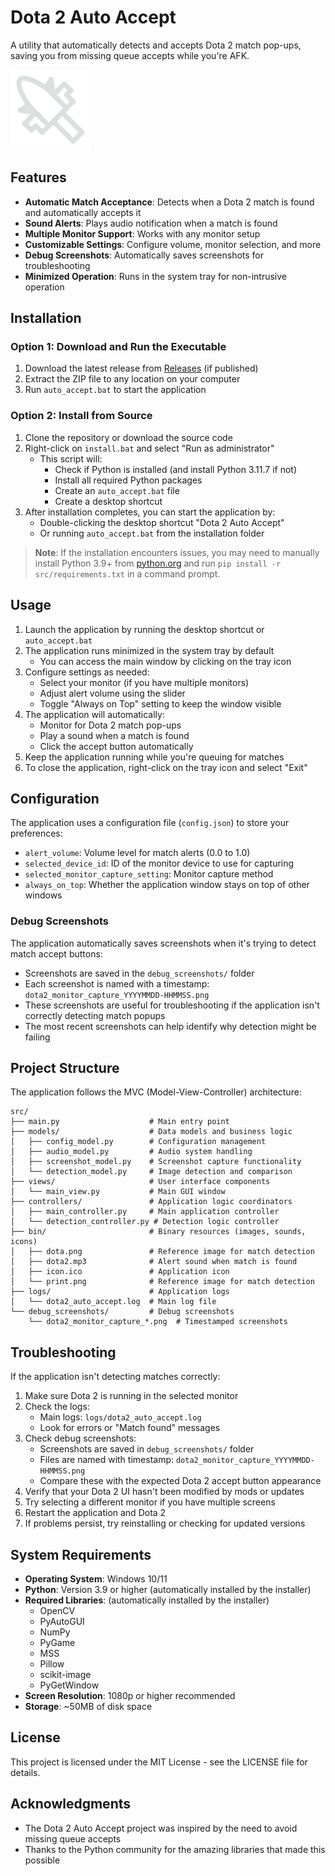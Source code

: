 # Dota 2 Auto Accept

A utility that automatically detects and accepts Dota 2 match pop-ups, saving you from missing queue accepts while you're AFK.

![Dota 2 Auto Accept](src/bin/icon.ico)

## Features

- **Automatic Match Acceptance**: Detects when a Dota 2 match is found and automatically accepts it
- **Sound Alerts**: Plays audio notification when a match is found
- **Multiple Monitor Support**: Works with any monitor setup
- **Customizable Settings**: Configure volume, monitor selection, and more
- **Debug Screenshots**: Automatically saves screenshots for troubleshooting
- **Minimized Operation**: Runs in the system tray for non-intrusive operation

## Installation

### Option 1: Download and Run the Executable

1. Download the latest release from [Releases](https://github.com/yourusername/dota2-auto-accept/releases) (if published)
2. Extract the ZIP file to any location on your computer
3. Run `auto_accept.bat` to start the application

### Option 2: Install from Source

1. Clone the repository or download the source code
2. Right-click on `install.bat` and select "Run as administrator"
   - This script will:
     - Check if Python is installed (and install Python 3.11.7 if not)
     - Install all required Python packages
     - Create an `auto_accept.bat` file
     - Create a desktop shortcut
3. After installation completes, you can start the application by:
   - Double-clicking the desktop shortcut "Dota 2 Auto Accept"
   - Or running `auto_accept.bat` from the installation folder

> **Note**: If the installation encounters issues, you may need to manually install Python 3.9+ from [python.org](https://www.python.org/downloads/) and run `pip install -r src/requirements.txt` in a command prompt.

## Usage

1. Launch the application by running the desktop shortcut or `auto_accept.bat`
2. The application runs minimized in the system tray by default
   - You can access the main window by clicking on the tray icon
3. Configure settings as needed:
   - Select your monitor (if you have multiple monitors)
   - Adjust alert volume using the slider
   - Toggle "Always on Top" setting to keep the window visible
4. The application will automatically:
   - Monitor for Dota 2 match pop-ups
   - Play a sound when a match is found
   - Click the accept button automatically
5. Keep the application running while you're queuing for matches
6. To close the application, right-click on the tray icon and select "Exit"

## Configuration

The application uses a configuration file (`config.json`) to store your preferences:

- `alert_volume`: Volume level for match alerts (0.0 to 1.0)
- `selected_device_id`: ID of the monitor device to use for capturing
- `selected_monitor_capture_setting`: Monitor capture method
- `always_on_top`: Whether the application window stays on top of other windows

### Debug Screenshots

The application automatically saves screenshots when it's trying to detect match accept buttons:

- Screenshots are saved in the `debug_screenshots/` folder
- Each screenshot is named with a timestamp: `dota2_monitor_capture_YYYYMMDD-HHMMSS.png`
- These screenshots are useful for troubleshooting if the application isn't correctly detecting match popups
- The most recent screenshots can help identify why detection might be failing

## Project Structure

The application follows the MVC (Model-View-Controller) architecture:

```
src/
├── main.py                    # Main entry point
├── models/                    # Data models and business logic
│   ├── config_model.py        # Configuration management
│   ├── audio_model.py         # Audio system handling
│   ├── screenshot_model.py    # Screenshot capture functionality
│   └── detection_model.py     # Image detection and comparison
├── views/                     # User interface components
│   └── main_view.py           # Main GUI window
├── controllers/               # Application logic coordinators
│   ├── main_controller.py     # Main application controller
│   └── detection_controller.py # Detection logic controller
├── bin/                       # Binary resources (images, sounds, icons)
│   ├── dota.png               # Reference image for match detection
│   ├── dota2.mp3              # Alert sound when match is found
│   ├── icon.ico               # Application icon
│   └── print.png              # Reference image for match detection
├── logs/                      # Application logs
│   └── dota2_auto_accept.log  # Main log file
└── debug_screenshots/         # Debug screenshots
    └── dota2_monitor_capture_*.png  # Timestamped screenshots
```

## Troubleshooting

If the application isn't detecting matches correctly:

1. Make sure Dota 2 is running in the selected monitor
2. Check the logs:
   - Main logs: `logs/dota2_auto_accept.log`
   - Look for errors or "Match found" messages
3. Check debug screenshots:
   - Screenshots are saved in `debug_screenshots/` folder
   - Files are named with timestamp: `dota2_monitor_capture_YYYYMMDD-HHMMSS.png`
   - Compare these with the expected Dota 2 accept button appearance
4. Verify that your Dota 2 UI hasn't been modified by mods or updates
5. Try selecting a different monitor if you have multiple screens
6. Restart the application and Dota 2
7. If problems persist, try reinstalling or checking for updated versions

## System Requirements

- **Operating System**: Windows 10/11
- **Python**: Version 3.9 or higher (automatically installed by the installer)
- **Required Libraries**: (automatically installed by the installer)
  - OpenCV
  - PyAutoGUI
  - NumPy
  - PyGame
  - MSS
  - Pillow
  - scikit-image
  - PyGetWindow
- **Screen Resolution**: 1080p or higher recommended
- **Storage**: ~50MB of disk space

## License

This project is licensed under the MIT License - see the LICENSE file for details.

## Acknowledgments

- The Dota 2 Auto Accept project was inspired by the need to avoid missing queue accepts
- Thanks to the Python community for the amazing libraries that made this possible
